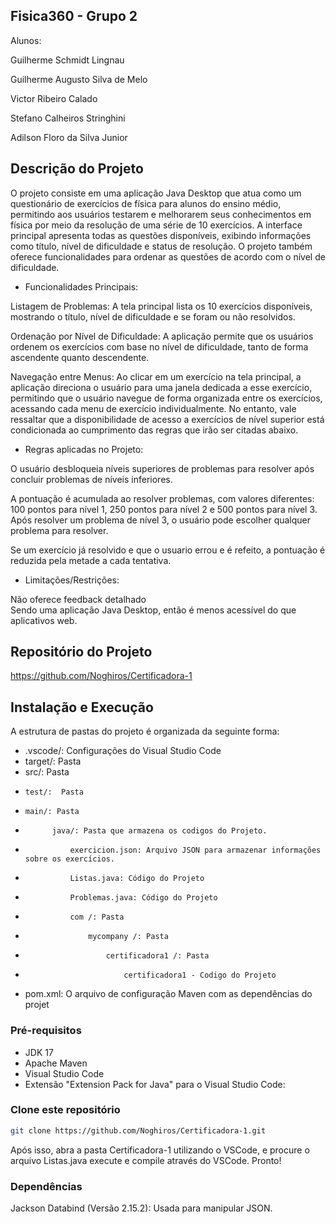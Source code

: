 
## Fisica360 - Grupo 2

Alunos:

Guilherme Schmidt Lingnau

Guilherme Augusto Silva de Melo

Victor Ribeiro Calado 

Stefano Calheiros Stringhini 

Adilson Floro da Silva Junior
## Descrição do Projeto

O projeto consiste em uma aplicação Java Desktop que atua como um questionário de exercícios de física para alunos do ensino médio, permitindo aos usuários testarem e melhorarem seus conhecimentos em física por meio da resolução de uma série de 10 exercícios. A interface principal apresenta todas as questões disponíveis, exibindo informações como título, nível de dificuldade e status de resolução. O projeto também oferece funcionalidades para ordenar as questões de acordo com o nível de dificuldade.

- Funcionalidades Principais:

Listagem de Problemas: A tela principal lista os 10 exercícios disponíveis, mostrando o título, nível de dificuldade e se foram ou não resolvidos.

Ordenação por Nível de Dificuldade: A aplicação permite que os usuários ordenem os exercícios com base no nível de dificuldade, tanto de forma ascendente quanto descendente.

Navegação entre Menus: Ao clicar em um exercício na tela principal, a aplicação direciona o usuário para uma janela dedicada a esse exercício, permitindo que o usuário navegue de forma organizada entre os exercícios, acessando cada menu de exercício individualmente. No entanto, vale ressaltar que a disponibilidade de acesso a exercícios de nível superior está condicionada ao cumprimento das regras que irão ser citadas abaixo.

- Regras aplicadas no Projeto:

O usuário desbloqueia níveis superiores de problemas para resolver após concluir problemas de níveis inferiores.

A pontuação é acumulada ao resolver problemas, com valores diferentes: 100 pontos para nível 1, 250 pontos para nível 2 e 500 pontos para nível 3.
Após resolver um problema de nível 3, o usuário pode escolher qualquer problema para resolver.

Se um exercício já resolvido e que o usuario errou e é refeito, a pontuação é reduzida pela metade a cada tentativa.

- Limitações/Restrições:

Não oferece feedback detalhado                    
Sendo uma aplicação Java Desktop, então é menos acessível do que aplicativos web.
## Repositório do Projeto

https://github.com/Noghiros/Certificadora-1
## Instalação e Execução

A estrutura de pastas do projeto é organizada da seguinte forma:

- .vscode/: Configurações do Visual Studio Code 
- target/:  Pasta
- src/: Pasta
-     test/:  Pasta
-     main/: Pasta
-           java/: Pasta que armazena os codigos do Projeto.
-               exercicion.json: Arquivo JSON para armazenar informações sobre os exercícios.
-               Listas.java: Código do Projeto 
-               Problemas.java: Código do Projeto
-               com /: Pasta
-                   mycompany /: Pasta
-                       certificadora1 /: Pasta
-                           certificadora1 - Codigo do Projeto


- pom.xml: O arquivo de configuração  Maven com as dependências do projet
### Pré-requisitos
- JDK 17
- Apache Maven
- Visual Studio Code
- Extensão "Extension Pack for Java" para o Visual Studio Code:

### Clone este repositório


```bash
git clone https://github.com/Noghiros/Certificadora-1.git
``` 
Após isso, abra a pasta Certificadora-1 utilizando o VSCode, e procure o arquivo Listas.java execute e compile através do VSCode. 
Pronto!

### Dependências


Jackson Databind (Versão 2.15.2): Usada para manipular JSON.